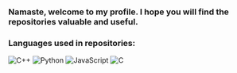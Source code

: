 ### Namaste, welcome to my profile. I hope you will find the repositories valuable and useful.

### Languages used in repositories:

![C++](https://img.shields.io/badge/c++-%2300599C.svg?style=for-the-badge&logo=c%2B%2B&logoColor=white)       ![Python](https://img.shields.io/badge/python-3670A0?style=for-the-badge&logo=python&logoColor=ffdd54)    ![JavaScript](https://img.shields.io/badge/javascript-%23323330.svg?style=for-the-badge&logo=javascript&logoColor=%23F7DF1E)        ![C](https://img.shields.io/badge/C-00599C?style=for-the-badge&logo=c&logoColor=white)




<!--
**Aditya-U7/Aditya-U7** is a ✨ _special_ ✨ repository because its `README.md` (this file) appears on your GitHub profile.
![](https://komarev.com/ghpvc/?username=Aditya-U7)
Here are some ideas to get you started:

- 🔭 I’m currently working on ...
- 🌱 I’m currently learning ...
- 👯 I’m looking to collaborate on ...
- 🤔 I’m looking for help with ...
- 💬 Ask me about ...
- 📫 How to reach me: ...
- 😄 Pronouns: ...
- ⚡ Fun fact: ...
-->
